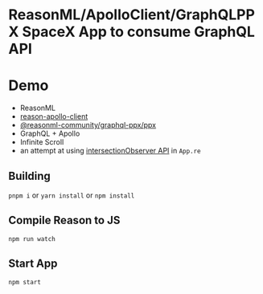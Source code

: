# ReasonML/ApolloClient/GraphQLPPX SpaceX App to consume GraphQL API

# Demo

- ReasonML
- [reason-apollo-client](https://github.com/reasonml-community/reason-apollo-client/tree/next)
- [@reasonml-community/graphql-ppx/ppx](https://beta.graphql-ppx.com/)
- GraphQL + Apollo
- Infinite Scroll
- an attempt at using [intersectionObserver API](https://developer.mozilla.org/en-US/docs/Web/API/Intersection_Observer_API) in `App.re`

## Building

`pnpm i` or `yarn install` or `npm install`

## Compile Reason to JS

`npm run watch`

## Start App

`npm start`
